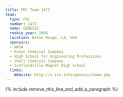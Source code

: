 ```yaml
---
title: FRC Team 1472
team:
  type: FRC
  number: 1472
  name: GENESIS
  rookie_year: 2004
  location: Baton Rouge, LA, USA
  sponsors:
  - NASA
  - Exxon Chemical Company
  - High School for Engineering Professions
  - Shell Chemical Company
  - Scotlandville Magnet High School
  links:
    Website: http://x-ile.info/genesis/home.php
---
```


{% include remove_this_line_and_add_a_paragraph %}
